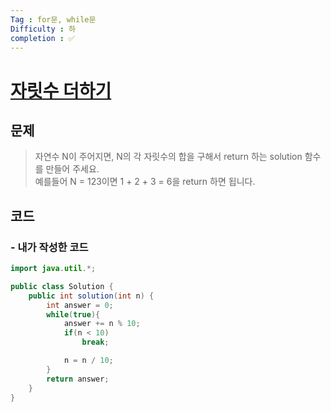 ```yaml
---
Tag : for문, while문
Difficulty : 하
completion : ✅
---
```


# [자릿수 더하기](https://school.programmers.co.kr/learn/courses/30/lessons/12931)

## 문제

> 자연수 N이 주어지면, N의 각 자릿수의 합을 구해서 return 하는 solution 함수를 만들어 주세요.\
예를들어 N = 123이면 1 + 2 + 3 = 6을 return 하면 됩니다.

## 코드

### - 내가 작성한 코드

```Java
import java.util.*;

public class Solution {
    public int solution(int n) {
        int answer = 0;
        while(true){
            answer += n % 10;
            if(n < 10)
                break;

            n = n / 10;
        }        
        return answer;
    }
}
```
